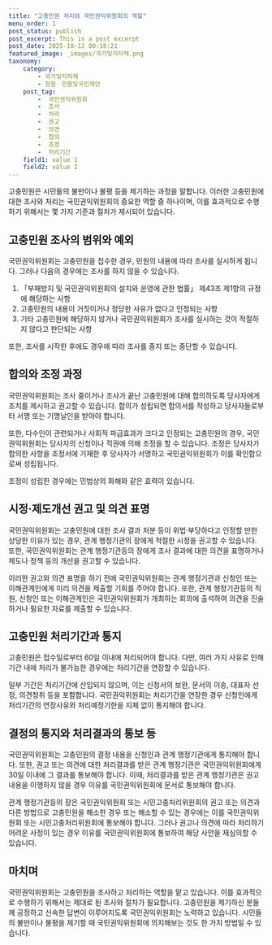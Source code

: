 ```yaml
---
title: "고충민원 처리와 국민권익위원회의 역할"
menu_order: 1
post_status: publish
post_excerpt: This is a post excerpt
post_date: 2025-10-12 00:18:21
featured_image: _images/국가및지자체.png
taxonomy:
    category:
        - 국가및지자체
        - 청원ㆍ민원및국민제안
    post_tag:
        -  국민권익위원회
        -  조사
        -  처리
        -  권고
        -  의견
        -  합의
        -  조정
        -  처리기간
    field1: value 1
    field2: value 2
---
```



고충민원은 시민들의 불만이나 불평 등을 제기하는 과정을 말합니다. 이러한 고충민원에 대한 조사와 처리는 국민권익위원회의 중요한 역할 중 하나이며, 이를 효과적으로 수행하기 위해서는 몇 가지 기준과 절차가 제시되어 있습니다.

## 고충민원 조사의 범위와 예외

국민권익위원회는 고충민원을 접수한 경우, 민원의 내용에 따라 조사를 실시하게 됩니다. 그러나 다음의 경우에는 조사를 하지 않을 수 있습니다.

1. 「부패방지 및 국민권익위원회의 설치와 운영에 관한 법률」 제43조 제1항의 규정에 해당하는 사항
2. 고충민원의 내용이 거짓이거나 정당한 사유가 없다고 인정되는 사항
3. 기타 고충민원에 해당하지 않거나 국민권익위원회가 조사를 실시하는 것이 적절하지 않다고 판단되는 사항

또한, 조사를 시작한 후에도 경우에 따라 조사를 중지 또는 중단할 수 있습니다.

## 합의와 조정 과정

국민권익위원회는 조사 중이거나 조사가 끝난 고충민원에 대해 합의하도록 당사자에게 조치를 제시하고 권고할 수 있습니다. 합의가 성립되면 합의서를 작성하고 당사자들로부터 서명 또는 기명날인을 받아야 합니다.

또한, 다수인이 관련되거나 사회적 파급효과가 크다고 인정되는 고충민원의 경우, 국민권익위원회는 당사자의 신청이나 직권에 의해 조정을 할 수 있습니다. 조정은 당사자가 합의한 사항을 조정서에 기재한 후 당사자가 서명하고 국민권익위원회가 이를 확인함으로써 성립됩니다.

조정이 성립한 경우에는 민법상의 화해와 같은 효력이 있습니다.

## 시정·제도개선 권고 및 의견 표명

국민권익위원회는 고충민원에 대한 조사 결과 처분 등이 위법·부당하다고 인정할 만한 상당한 이유가 있는 경우, 관계 행정기관의 장에게 적절한 시정을 권고할 수 있습니다. 또한, 국민권익위원회는 관계 행정기관등의 장에게 조사 결과에 대한 의견을 표명하거나 제도나 정책 등의 개선을 권고할 수 있습니다.

이러한 권고와 의견 표명을 하기 전에 국민권익위원회는 관계 행정기관과 신청인 또는 이해관계인에게 미리 의견을 제출할 기회를 주어야 합니다. 또한, 관계 행정기관등의 직원, 신청인 또는 이해관계인은 국민권익위원회가 개최하는 회의에 출석하여 의견을 진술하거나 필요한 자료를 제출할 수 있습니다.

## 고충민원 처리기간과 통지

고충민원은 접수일로부터 60일 이내에 처리되어야 합니다. 다만, 여러 가지 사유로 인해 기간 내에 처리가 불가능한 경우에는 처리기간을 연장할 수 있습니다.

일부 기간은 처리기간에 산입되지 않으며, 이는 신청서의 보완, 문서의 이송, 대표자 선정, 의견청취 등을 포함합니다. 국민권익위원회는 처리기간을 연장한 경우 신청인에게 처리기간의 연장사유와 처리예정기한을 지체 없이 통지해야 합니다.

## 결정의 통지와 처리결과의 통보 등

국민권익위원회는 고충민원의 결정 내용을 신청인과 관계 행정기관에게 통지해야 합니다. 또한, 권고 또는 의견에 대한 처리결과를 받은 관계 행정기관은 국민권익위원회에게 30일 이내에 그 결과를 통보해야 합니다. 이때, 처리결과를 받은 관계 행정기관은 권고 내용을 이행하지 않을 경우 이유를 국민권익위원회에 문서로 통보해야 합니다.

관계 행정기관등의 장은 국민권익위원회 또는 시민고충처리위원회의 권고 또는 의견과 다른 방법으로 고충민원을 해소한 경우 또는 해소할 수 있는 경우에는 이를 국민권익위원회 또는 시민고충처리위원회에 통보해야 합니다. 그러나 권고나 의견에 따라 처리하기 어려운 사정이 있는 경우 이유를 국민권익위원회에 통보하여 해당 사안을 재심의할 수 있습니다.

## 마치며

국민권익위원회는 고충민원을 조사하고 처리하는 역할을 맡고 있습니다. 이를 효과적으로 수행하기 위해서는 제대로 된 조사와 절차가 필요합니다. 고충민원을 제기하신 분들께 공정하고 신속한 답변이 이루어지도록 국민권익위원회는 노력하고 있습니다. 시민들의 불만이나 불평을 제기할 때 국민권익위원회에 의지해보는 것도 한 가지 방법일 수 있습니다.
